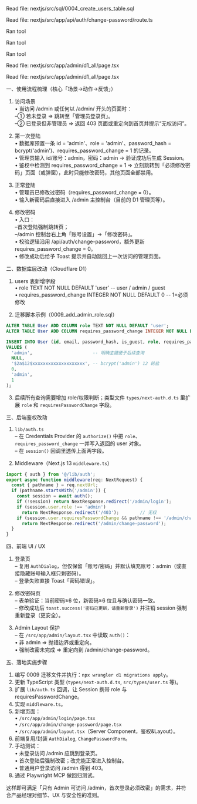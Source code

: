 Read file: nextjs/src/sql/0004_create_users_table.sql

Read file: nextjs/src/app/api/auth/change-password/route.ts

Ran tool

Ran tool

Ran tool

Read file: nextjs/src/app/admin/d1_all/page.tsx

Read file: nextjs/src/app/admin/d1_all/page.tsx

一、使用流程梳理（核心「场景→动作→反馈」）

1. 访问场景  
   • 当访问 /admin 或任何以 /admin/ 开头的页面时：  
     –① 若未登录 ⇒ 跳转至「管理员登录页」。  
     –② 已登录但非管理员 ⇒ 返回 403 页面或重定向到首页并提示“无权访问”。  

2. 第一次登陆  
   • 数据库预置一条 id = 'admin'、role = 'admin'、password_hash = bcrypt('admin')、requires_password_change = 1 的记录。  
   • 管理员输入 id/账号：admin，密码：admin → 验证成功后生成 Session。  
   • 鉴权中检测到 requires_password_change = 1 ⇒ 立刻跳转到「必须修改密码」页面（或弹窗），此时只能修改密码，其他页面全部禁用。  

3. 正常登陆  
   • 管理员已修改过密码（requires_password_change = 0）。  
   • 输入新密码后直接进入 /admin 主控制台（目前的 D1 管理页等）。  

4. 修改密码  
   • 入口：  
     –首次登陆强制跳转页；  
     –/admin 控制台右上角「账号设置」→「修改密码」。  
   • 校验逻辑沿用 /api/auth/change-password，额外更新 requires_password_change = 0。  
   • 修改成功后给予 Toast 提示并自动跳回上一次访问的管理页面。  

二、数据库层改动（Cloudflare D1）

1. users 表新增字段  
   • role TEXT NOT NULL DEFAULT 'user'      -- user / admin / guest  
   • requires_password_change INTEGER NOT NULL DEFAULT 0  -- 1=必须修改  

2. 迁移脚本示例（0009_add_admin_role.sql）  
```sql
ALTER TABLE User ADD COLUMN role TEXT NOT NULL DEFAULT 'user';
ALTER TABLE User ADD COLUMN requires_password_change INTEGER NOT NULL DEFAULT 0;

INSERT INTO User (id, email, password_hash, is_guest, role, requires_password_change)
VALUES (
  'admin',                       -- 明确主键便于后续查询
  NULL,
  '$2a$12$xxxxxxxxxxxxxxxxxxxx', -- bcrypt('admin') 12 轮盐
  0,
  'admin',
  1
);
```
3. 后续所有查询需要增加 role/权限判断；类型文件 `types/next-auth.d.ts` 里扩展 `role` 和 `requiresPasswordChange` 字段。  

三、后端鉴权改动

1. `lib/auth.ts`  
   – 在 Credentials Provider 的 `authorize()` 中把 `role`、`requires_password_change` 一并写入返回的 user 对象。  
   – 在 `session()` 回调里透传上面两字段。  

2. Middleware（Next.js 13 `middleware.ts`）  
```ts
import { auth } from '@/lib/auth';
export async function middleware(req: NextRequest) {
  const { pathname } = req.nextUrl;
  if (pathname.startsWith('/admin')) {
    const session = await auth();
    if (!session) return NextResponse.redirect('/admin/login');
    if (session.user.role !== 'admin')
      return NextResponse.redirect('/403');        // 无权
    if (session.user.requiresPasswordChange && pathname !== '/admin/change-password')
      return NextResponse.redirect('/admin/change-password');
  }
}
```

四、前端 UI / UX

1. 登录页  
   – 复用 `AuthDialog`，但仅保留「账号/密码」并默认填充账号：admin（或直接隐藏账号输入框只剩密码）。  
   – 登录失败直接 Toast「密码错误」。  

2. 修改密码页  
   – 表单验证：当前密码≥6 位，新密码≥6 位且与确认密码一致。  
   – 修改成功后 `toast.success('密码已更新，请重新登录')` 并注销 session 强制重新登录（更安全）。  

3. Admin Layout 保护  
   – 在 `/src/app/admin/layout.tsx` 中读取 `auth()`：  
     • 非 admin ⇒ 抛错边界或重定向。  
     • 强制改密未完成 ⇒ 重定向到 /admin/change-password。  

五、落地实施步骤

1. 编写 0009 迁移文件并执行：`npx wrangler d1 migrations apply`。  
2. 更新 TypeScript 类型 (`types/next-auth.d.ts`, `src/types/user.ts` 等)。  
3. 扩展 `lib/auth.ts` 回调，让 Session 携带 role 与 requiresPasswordChange。  
4. 实现 `middleware.ts`。  
5. 新增页面：  
   • `/src/app/admin/login/page.tsx`  
   • `/src/app/admin/change-password/page.tsx`  
   • `/src/app/admin/layout.tsx`（Server Component，鉴权&Layout）。  
6. 前端复用/封装 `AuthDialog`, `ChangePasswordForm`。  
7. 手动测试：  
   • 未登录访问 /admin 应跳到登录页。  
   • 首次登陆后强制改密；改完能正常进入控制台。  
   • 普通用户登录访问 /admin 得到 403。  
8. 通过 Playwright MCP 做回归测试。  

这样即可满足「只有 Admin 可访问 /admin，首次登录必须改密」的需求，并符合产品经理对细节、UX 与安全性的准则。